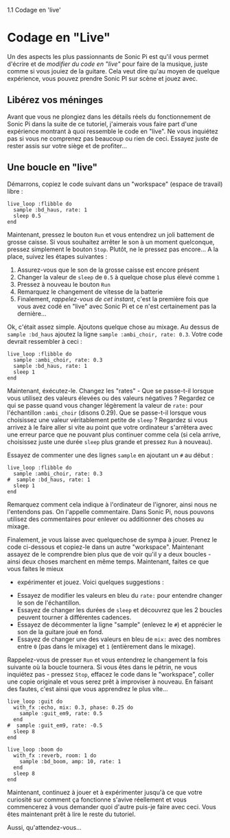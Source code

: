 1.1 Codage en 'live'

# Codage en "Live"

Un des aspects les plus passionnants de Sonic Pi est qu'il vous permet
d'écrire et de *modifier du code en "live"* pour faire de la musique, juste
comme si vous jouiez de la guitare. Cela veut dire qu'au moyen de quelque
expérience, vous pouvez prendre Sonic PI sur scène et jouez avec.

## Libérez vos méninges

Avant que vous ne plongiez dans les détails réels du fonctionnement de Sonic
Pi dans la suite de ce tutoriel, j'aimerais vous faire part d'une expérience
montrant à quoi ressemble le code en "live". Ne vous inquiétez pas si vous
ne comprenez pas beaucoup ou rien de ceci. Essayez juste de rester assis
sur votre siège et de profiter...

## Une boucle en "live"

Démarrons, copiez le code suivant dans un "workspace" (espace de travail) 
libre :

```
live_loop :flibble do
  sample :bd_haus, rate: 1
  sleep 0.5
end
```

Maintenant, pressez le bouton `Run` et vous entendrez un joli battement de
grosse caisse. Si vous souhaitez arrêter le son à un moment quelconque,
pressez simplement le bouton `Stop`. Plutôt, ne le pressez pas encore...
A la place, suivez les étapes suivantes :

1. Assurez-vous que le son de la grosse caisse est encore présent
2. Changer la valeur de `sleep` de `0.5` à quelque chose plus élevé comme `1`
3. Pressez à nouveau le bouton `Run`
4. Remarquez le changement de vitesse de la batterie
5. Finalement, *rappelez-vous de cet instant*, c'est la première fois que
   vous avez codé en "live" avec Sonic Pi et ce n'est certainement pas la
   dernière...

Ok, c'était assez simple. Ajoutons quelque chose au mixage. Au dessus de
`sample :bd_haus` ajoutez la ligne `sample :ambi_choir, rate: 0.3`. Votre
code devrait ressembler à ceci :


```
live_loop :flibble do
  sample :ambi_choir, rate: 0.3
  sample :bd_haus, rate: 1
  sleep 1
end
```

Maintenant, éxécutez-le. Changez les "rates" - Que se passe-t-il lorsque
vous utilisez des valeurs élevées ou des valeurs négatives ? Regardez ce
qui se passe quand vous changer légèrement la valeur de `rate:` pour
l'échantillon `:ambi_choir` (disons 0.29). Que se passe-t-il lorsque vous
choisissez une valeur véritablement petite de `sleep` ? Regardez si vous
arrivez à le faire aller si vite au point que votre ordinateur s'arrêtera
avec une erreur parce que ne pouvant plus continuer comme cela (si cela arrive,
choisissez juste une durée `sleep` plus grande et pressez `Run` à nouveau).

Essayez de commenter une des lignes `sample` en ajoutant un `#` au début :

```
live_loop :flibble do
  sample :ambi_choir, rate: 0.3
#  sample :bd_haus, rate: 1
  sleep 1
end

```

Remarquez comment cela indique à l'ordinateur de l'ignorer, ainsi nous ne
l'entendons pas. On l'appelle commentaire. Dans Sonic Pi, nous pouvons
utilisez des commentaires pour enlever ou additionner des choses au mixage.

Finalement, je vous laisse avec quelquechose de sympa à jouer. Prenez le code
ci-dessous et copiez-le dans un autre "workspace". Maintenant assayez de le
comprendre bien plus que de voir qu'il y a deux boucles - ainsi deux choses
marchent en même temps. Maintenant, faites ce que vous faites le mieux 
- expérimenter et jouez. Voici quelques suggestions :

* Essayez de modifier les valeurs en bleu du `rate:` pour entendre changer
  le son de l'échantillon.
* Essayez de changer les durées de `sleep` et découvrez que les 2 boucles
  peuvent tourner à différentes cadences.
* Essayez de décommenter la ligne "sample" (enlevez le `#`) et apprécier
  le son de la guitare joué en fond.
* Essayez de changer une des valeurs en bleu de `mix:` avec des nombres
  entre `0` (pas dans le mixage) et `1` (entièrement dans le mixage).


Rappelez-vous de presser `Run` et vous entendrez le changement la fois
suivante où la boucle tournera. Si vous êtes dans le pétrin, ne vous
inquiétez pas - pressez `Stop`, effacez le code dans le "workspace",
coller une copie originale et vous serez prêt à improviser à nouveau.
En faisant des fautes, c'est ainsi que vous apprendrez le plus vite...


```
live_loop :guit do
  with_fx :echo, mix: 0.3, phase: 0.25 do
    sample :guit_em9, rate: 0.5
  end
#  sample :guit_em9, rate: -0.5
  sleep 8
end

live_loop :boom do
  with_fx :reverb, room: 1 do
    sample :bd_boom, amp: 10, rate: 1
  end
  sleep 8
end
```

Maintenant, continuez à jouer et à expérimenter jusqu'à ce que votre
curiosité sur comment ça fonctionne s'avive réellement et vous commencerez
à vous demander quoi d'autre puis-je faire avec ceci. Vous êtes maintenant
prêt à lire le reste du tutoriel.

Aussi, qu'attendez-vous...
